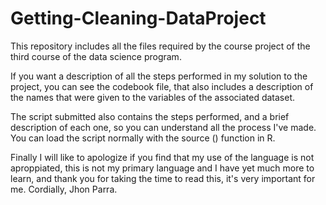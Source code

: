 # Getting-Cleaning-DataProject

This repository includes all the files required by the course project of the third course of the data science program.

If you want a description of all the steps performed in my solution to the project, you can see the codebook file, that also includes a description of the names that were given to the variables of the associated dataset.

The script submitted also contains the steps performed, and a brief description of each one, so you can understand all the process I've made. You can load the script normally with the source () function in R.

Finally I will like to apologize if you find that my use of the language is not aproppiated, this is not my primary language and I have yet much more to learn, and thank you for taking the time to read this, it's very important for me. Cordially, Jhon Parra.
